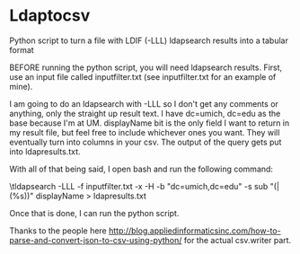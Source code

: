 # Ldaptocsv
Python script to turn a file with LDIF (-LLL) ldapsearch results into a tabular format


BEFORE running the python script, you will need ldapsearch results.  First, use an input file called inputfilter.txt (see inputfilter.txt for an example of mine).  

I am going to do an ldapsearch with -LLL so I don't get any comments or anything, only the straight up result text.  I have dc=umich, dc=edu as the base because I'm at UM.  displayName bit is the only field I want to return in my result file, but feel free to include whichever ones you want.  They will eventually turn into columns in your csv.  The output of the query gets put into ldapresults.txt.

With all of that being said, I open bash and run the following command:


\tldapsearch -LLL -f inputfilter.txt -x -H <yourldaphost> -b "dc=umich,dc=edu" -s sub "(|(%s))" displayName > ldapresults.txt
  

Once that is done, I can run the python script.  

Thanks to the people here http://blog.appliedinformaticsinc.com/how-to-parse-and-convert-json-to-csv-using-python/ for the actual csv.writer part.

